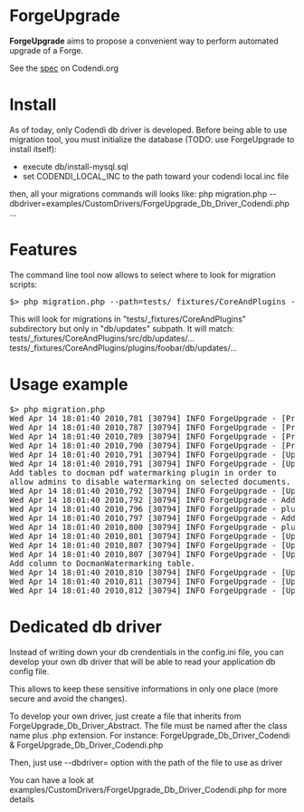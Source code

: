 ForgeUpgrade
============

**ForgeUpgrade** aims to propose a convenient way to perform automated upgrade of a Forge.

See the [spec](https://codendi.org/wiki/index.php?pagename=UpgradeAutomation&group_id=104) on Codendi.org

Install
=======

As of today, only Codendi db driver is developed. Before being able to use migration tool, you must
initialize the database (TODO: use ForgeUpgrade to install itself):
- execute db/install-mysql.sql
- set CODENDI_LOCAL_INC to the path toward your codendi local.inc file

then, all your migrations commands will looks like:
php migration.php --dbdriver=examples/CustomDrivers/ForgeUpgrade_Db_Driver_Codendi.php ...

Features
========
The command line tool now allows to select where to look for migration scripts:
<pre>
$> php migration.php --path=tests/_fixtures/CoreAndPlugins --include="db/updates" check-update
</pre>

This will look for migrations in "tests/_fixtures/CoreAndPlugins" subdirectory
but only in "db/updates" subpath.
It will match:
tests/_fixtures/CoreAndPlugins/src/db/updates/...
tests/_fixtures/CoreAndPlugins/plugins/foobar/db/updates/...

Usage example
=============
<pre>
$> php migration.php
Wed Apr 14 18:01:40 2010,781 [30794] INFO ForgeUpgrade - [Pre Up] Run pre up checks
Wed Apr 14 18:01:40 2010,787 [30794] INFO ForgeUpgrade - [Pre Up] OK : AddTablesForDocmanWatermarking
Wed Apr 14 18:01:40 2010,789 [30794] INFO ForgeUpgrade - [Pre Up] SKIP: AddDateColumnToItem depends on a migration not already applied
Wed Apr 14 18:01:40 2010,790 [30794] INFO ForgeUpgrade - [Pre Up] Global: OK
Wed Apr 14 18:01:40 2010,791 [30794] INFO ForgeUpgrade - [Up] Start running migrations...
Wed Apr 14 18:01:40 2010,791 [30794] INFO ForgeUpgrade - [Up] AddTablesForDocmanWatermarking
Add tables to docman pdf watermarking plugin in order to
allow admins to disable watermarking on selected documents.
Wed Apr 14 18:01:40 2010,792 [30794] INFO ForgeUpgrade - [Up] AddTablesForDocmanWatermarking PreUp OK
Wed Apr 14 18:01:40 2010,792 [30794] INFO ForgeUpgrade - Add table plugin_docmanwatermark_item_excluded
Wed Apr 14 18:01:40 2010,796 [30794] INFO ForgeUpgrade - plugin_docmanwatermark_item_excluded already exists
Wed Apr 14 18:01:40 2010,797 [30794] INFO ForgeUpgrade - Add table plugin_docmanwatermark_item_excluded_log
Wed Apr 14 18:01:40 2010,800 [30794] INFO ForgeUpgrade - plugin_docmanwatermark_item_excluded_log already exists
Wed Apr 14 18:01:40 2010,801 [30794] INFO ForgeUpgrade - [Up] AddTablesForDocmanWatermarking Up OK
Wed Apr 14 18:01:40 2010,807 [30794] INFO ForgeUpgrade - [Up] AddTablesForDocmanWatermarking Done
Wed Apr 14 18:01:40 2010,807 [30794] INFO ForgeUpgrade - [Up] AddDateColumnToItem
Add column to DocmanWatermarking table.
Wed Apr 14 18:01:40 2010,810 [30794] INFO ForgeUpgrade - [Up] AddDateColumnToItem PreUp OK
Wed Apr 14 18:01:40 2010,811 [30794] INFO ForgeUpgrade - [Up] AddDateColumnToItem Up OK
Wed Apr 14 18:01:40 2010,812 [30794] INFO ForgeUpgrade - [Up] AddDateColumnToItem Done
</pre>

Dedicated db driver
===================

Instead of writing down your db crendentials in the config.ini file, you can
develop your own db driver that will be able to read your application db config
file.

This allows to keep these sensitive informations in only one place (more secure
and avoid the changes).

To develop your own driver, just create a file that inherits from
ForgeUpgrade_Db_Driver_Abstract. The file must be named after the class name plus
.php extension. For instance:
ForgeUpgrade_Db_Driver_Codendi & ForgeUpgrade_Db_Driver_Codendi.php

Then, just use --dbdriver= option with the path of the file to use as driver

You can have a look at examples/CustomDrivers/ForgeUpgrade_Db_Driver_Codendi.php
for more details
